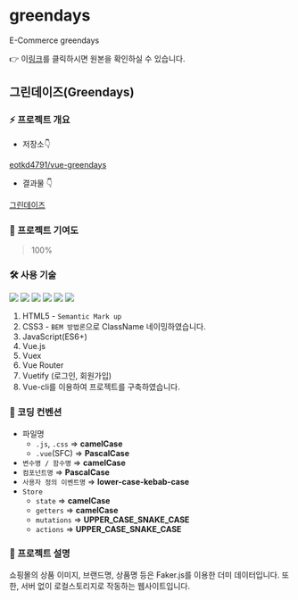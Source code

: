 # greendays

E-Commerce greendays

👉 이[링크](https://www.notion.so/Portfolio-1c984a1ccc7845de8c08b6f79f9b4c41)를 클릭하시면 원본을 확인하실 수 있습니다.

## 그린데이즈(Greendays)

### ⚡️ 프로젝트 개요

- 저장소👇

[eotkd4791/vue-greendays](https://github.com/eotkd/greendays)

- 결과물 👇

[그린데이즈](https://eotkd4791.github.io/vue-greendays/)

### 🧩 프로젝트 기여도

> 100%

### 🛠 사용 기술

![](https://img.shields.io/badge/HTML-E34F26?style=for-the-badge&logo=HTML5&logoColor=white)&nbsp;![](https://img.shields.io/badge/CSS-1572B6?style=for-the-badge&logo=CSS3&logoColor=white)&nbsp;![](https://img.shields.io/badge/JavaScript-F7DF1E?style=for-the-badge&logo=JAVASCRIPT&logoColor=white)&nbsp;![](https://img.shields.io/badge/Vue.js-4FC08D?style=for-the-badge&logo=Vue.js&logoColor=white)&nbsp;![](https://img.shields.io/badge/VueRouter-4FC08D?style=for-the-badge&logo=Vue.js&logoColor=white)&nbsp;![](https://img.shields.io/badge/VueX-4FC08D?style=for-the-badge&logo=Vue.js&logoColor=white)&nbsp;

1. HTML5 - `Semantic Mark up`
2. CSS3 - `BEM 방법론`으로 ClassName 네이밍하였습니다.
3. JavaScript(ES6+)
4. Vue.js
5. Vuex
6. Vue Router
7. Vuetify (로그인, 회원가입)
8. Vue-cli를 이용하여 프로젝트를 구축하였습니다.

### 🔑 코딩 컨벤션

- 파일명
  - `.js`, `.css` ⇒ **camelCase**
  - `.vue`(SFC) ⇒ **PascalCase**
- `변수명 / 함수명` ⇒ **camelCase**
- `컴포넌트명` ⇒ **PascalCase**
- `사용자 정의 이벤트명` ⇒ **lower-case-kebab-case**
- `Store`
  - `state` ⇒ **camelCase**
  - `getters` ⇒ **camelCase**
  - `mutations` ⇒ **UPPER_CASE_SNAKE_CASE**
  - `actions` ⇒ **UPPER_CASE_SNAKE_CASE**

### 📌 프로젝트 설명

쇼핑몰의 상품 이미지, 브랜드명, 상품명 등은 Faker.js를 이용한 더미 데이터입니다.
또한, 서버 없이 로컬스토리지로 작동하는 웹사이트입니다.
